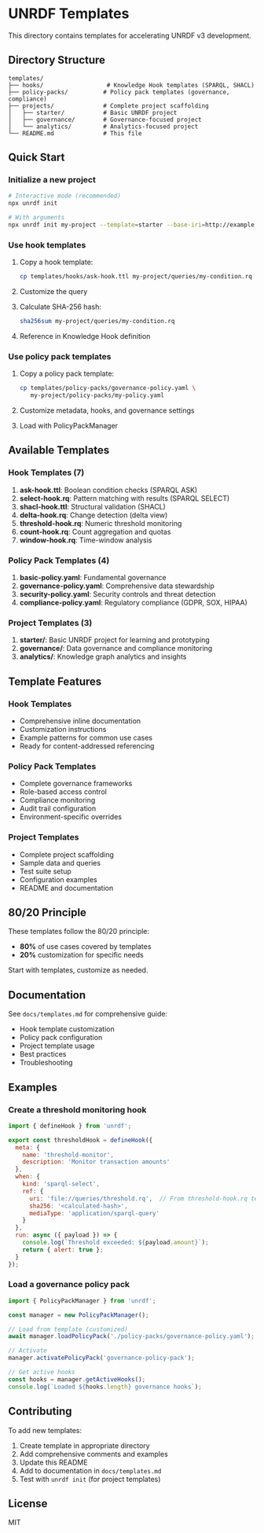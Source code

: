 # UNRDF Templates

This directory contains templates for accelerating UNRDF v3 development.

## Directory Structure

```
templates/
├── hooks/                  # Knowledge Hook templates (SPARQL, SHACL)
├── policy-packs/          # Policy pack templates (governance, compliance)
├── projects/              # Complete project scaffolding
│   ├── starter/           # Basic UNRDF project
│   ├── governance/        # Governance-focused project
│   └── analytics/         # Analytics-focused project
└── README.md              # This file
```

## Quick Start

### Initialize a new project

```bash
# Interactive mode (recommended)
npx unrdf init

# With arguments
npx unrdf init my-project --template=starter --base-iri=http://example.org/
```

### Use hook templates

1. Copy a hook template:
   ```bash
   cp templates/hooks/ask-hook.ttl my-project/queries/my-condition.rq
   ```

2. Customize the query

3. Calculate SHA-256 hash:
   ```bash
   sha256sum my-project/queries/my-condition.rq
   ```

4. Reference in Knowledge Hook definition

### Use policy pack templates

1. Copy a policy pack template:
   ```bash
   cp templates/policy-packs/governance-policy.yaml \
      my-project/policy-packs/my-policy.yaml
   ```

2. Customize metadata, hooks, and governance settings

3. Load with PolicyPackManager

## Available Templates

### Hook Templates (7)

1. **ask-hook.ttl**: Boolean condition checks (SPARQL ASK)
2. **select-hook.rq**: Pattern matching with results (SPARQL SELECT)
3. **shacl-hook.ttl**: Structural validation (SHACL)
4. **delta-hook.rq**: Change detection (delta view)
5. **threshold-hook.rq**: Numeric threshold monitoring
6. **count-hook.rq**: Count aggregation and quotas
7. **window-hook.rq**: Time-window analysis

### Policy Pack Templates (4)

1. **basic-policy.yaml**: Fundamental governance
2. **governance-policy.yaml**: Comprehensive data stewardship
3. **security-policy.yaml**: Security controls and threat detection
4. **compliance-policy.yaml**: Regulatory compliance (GDPR, SOX, HIPAA)

### Project Templates (3)

1. **starter/**: Basic UNRDF project for learning and prototyping
2. **governance/**: Data governance and compliance monitoring
3. **analytics/**: Knowledge graph analytics and insights

## Template Features

### Hook Templates
- Comprehensive inline documentation
- Customization instructions
- Example patterns for common use cases
- Ready for content-addressed referencing

### Policy Pack Templates
- Complete governance frameworks
- Role-based access control
- Compliance monitoring
- Audit trail configuration
- Environment-specific overrides

### Project Templates
- Complete project scaffolding
- Sample data and queries
- Test suite setup
- Configuration examples
- README and documentation

## 80/20 Principle

These templates follow the 80/20 principle:
- **80%** of use cases covered by templates
- **20%** customization for specific needs

Start with templates, customize as needed.

## Documentation

See `docs/templates.md` for comprehensive guide:
- Hook template customization
- Policy pack configuration
- Project template usage
- Best practices
- Troubleshooting

## Examples

### Create a threshold monitoring hook

```javascript
import { defineHook } from 'unrdf';

export const thresholdHook = defineHook({
  meta: {
    name: 'threshold-monitor',
    description: 'Monitor transaction amounts'
  },
  when: {
    kind: 'sparql-select',
    ref: {
      uri: 'file://queries/threshold.rq',  // From threshold-hook.rq template
      sha256: '<calculated-hash>',
      mediaType: 'application/sparql-query'
    }
  },
  run: async ({ payload }) => {
    console.log(`Threshold exceeded: ${payload.amount}`);
    return { alert: true };
  }
});
```

### Load a governance policy pack

```javascript
import { PolicyPackManager } from 'unrdf';

const manager = new PolicyPackManager();

// Load from template (customized)
await manager.loadPolicyPack('./policy-packs/governance-policy.yaml');

// Activate
manager.activatePolicyPack('governance-policy-pack');

// Get active hooks
const hooks = manager.getActiveHooks();
console.log(`Loaded ${hooks.length} governance hooks`);
```

## Contributing

To add new templates:

1. Create template in appropriate directory
2. Add comprehensive comments and examples
3. Update this README
4. Add to documentation in `docs/templates.md`
5. Test with `unrdf init` (for project templates)

## License

MIT
